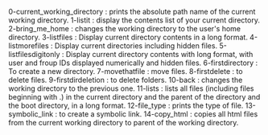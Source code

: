 0-current_working_directory : prints the absolute path name of the current working directory.
1-listit : display the contents list of your current directory.
2-bring_me_home : changes the working directory to the user's home directory.
3-listfiles : Display current directory contents in a long format.
4-listmorefiles : Display current directories including hidden files.
5-listfilesdigitonly : Display current directory contents with long format, with user and froup IDs displayed numerically and hidden files.
6-firstdirectory : To create a new directory.
7-movethatfile : move files.
8-firstdelete : to delete files.
9-firstdirdeletion : to delete folders.
10-back : changes the working directory to the previous one.
11-lists : lists all files (including files beginning with .) in the current directory and the parent of the directory and the boot directory, in a long format.
12-file_type : prints the type of file.
13-symbolic_link : to create a symbolic link.
14-copy_html : copies all html files from the current working directory to parent of the working directory.
